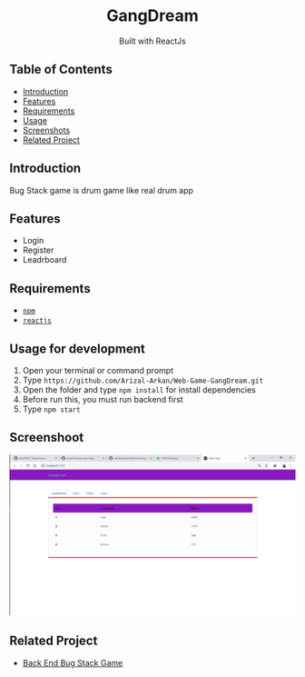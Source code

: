 <h1 align="center">GangDream </h1>
<p align="center">
</p>
<p align="center">
  Built with ReactJs
</p>

## Table of Contents

- [Introduction](#introduction)
- [Features](#features)
- [Requirements](#requirements)
- [Usage](#usage-for-development)
- [Screenshots](#screenshots)
- [Related Project](#related-project)

## Introduction
Bug Stack game is drum game like real drum app 

## Features
* Login 
* Register
* Leadrboard

## Requirements
* [`npm`](https://www.npmjs.com/get-npm)
* [`reactjs`](https://facebook.github.io/react-native/docs/getting-started)

## Usage for development
1. Open your terminal or command prompt
2. Type `https://github.com/Arizal-Arkan/Web-Game-GangDream.git`
3. Open the folder and type `npm install` for install dependencies 
4. Before run this, you must run backend first
5. Type `npm start` 

## Screenshoot
<div align="center">
    <img src="src/Components/bg.png">
</div>

## Related Project
* [Back End Bug Stack Game](https://github.com/zidni0192/bugStackGame-BackEnd)
